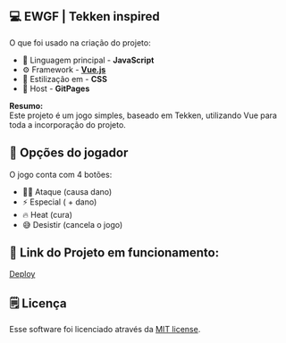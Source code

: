 ## 💻 EWGF | Tekken inspired 

O que foi usado na criação do projeto:

- 🤖 Linguagem principal - **JavaScript** 
- ⚙️ Framework - **[Vue.js](https://vuejs.org)** 
- 📒 Estilização em - **CSS**
- 🛅 Host - **GitPages**

**Resumo:**<br>
Este projeto é um jogo simples, baseado em Tekken, utilizando Vue para toda a incorporação do projeto.

## 🔘 Opções do jogador

O jogo conta com 4 botões:

 - 👊🏻 Ataque (causa dano)
 - ⚡ Especial ( + dano)
 - 🔥 Heat (cura)
 - 😅 Desistir (cancela o jogo)

## 🔗 Link do Projeto em funcionamento:

[Deploy](https://jvpcoder.github.io/EWGF/)

## 🗒️ Licença

Esse software foi licenciado através da [MIT license](https://opensource.org/licenses/MIT).
